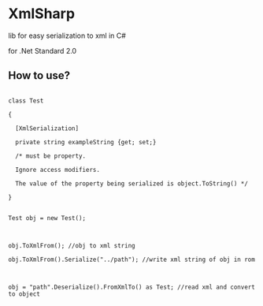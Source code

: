 # XmlSharp
lib for easy serialization to xml in C#



for .Net Standard 2.0



## How to use?

<pre>
<code>
class Test

{

  [XmlSerialization]
  
  private string exampleString {get; set;}
  
  /* must be property.
  
  Ignore access modifiers.
  
  The value of the property being serialized is object.ToString() */
  
}


Test obj = new Test();



obj.ToXmlFrom(); //obj to xml string

obj.ToXmlFrom().Serialize("../path"); //write xml string of obj in rom



obj = "path".Deserialize().FromXmlTo() as Test; //read xml and convert to object
</code>
</pre>
